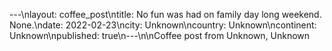 ---\nlayout: coffee_post\ntitle: No fun was had on family day long weekend. None.\ndate: 2022-02-23\ncity: Unknown\ncountry: Unknown\ncontinent: Unknown\npublished: true\n---\n\nCoffee post from Unknown, Unknown